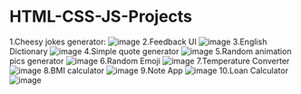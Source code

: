 # HTML-CSS-JS-Projects
1.Cheesy jokes generator:
![image](https://github.com/bestcoolestp/HTML-CSS-JS-Projects/assets/108534975/ac25d50e-0bca-4ab5-b29b-7117350494d3)
2.Feedback UI
![image](https://github.com/bestcoolestp/HTML-CSS-JS-Projects/assets/108534975/fa5e841c-2620-4cc5-936f-64473e459b5b)
3.English Dictionary
![image](https://github.com/bestcoolestp/HTML-CSS-JS-Projects/assets/108534975/eb4f6c5e-2c6a-4ced-a16c-bfa8d961ea60)
4.Simple quote generator
![image](https://github.com/bestcoolestp/HTML-CSS-JS-Projects/assets/108534975/a6606712-1cca-4462-8a66-ff4a56a96294)
5.Random animation pics generator
![image](https://github.com/bestcoolestp/HTML-CSS-JS-Projects/assets/108534975/a93fd7a3-5d00-4cce-aee8-f82bda89025e)
6.Random Emoji
![image](https://github.com/bestcoolestp/HTML-CSS-JS-Projects/assets/108534975/1cce4190-e6ee-4bbd-89b3-4644bc7a6267)
7.Temperature Converter
![image](https://github.com/bestcoolestp/HTML-CSS-JS-Projects/assets/108534975/7f22bf31-1779-4039-8d88-9c7c547324ce)
8.BMI calculator
![image](https://github.com/bestcoolestp/HTML-CSS-JS-Projects/assets/108534975/9afa39f5-8fdb-475b-aca6-fe05b41ff24b)
9.Note App
![image](https://github.com/bestcoolestp/HTML-CSS-JS-Projects/assets/108534975/ee3ba39a-366c-4a03-ad3d-d43b628dd5c3)
10.Loan Calculator
![image](https://github.com/bestcoolestp/HTML-CSS-JS-Projects/assets/108534975/cbfe68e0-96d7-40ef-938b-09329c99b722)









